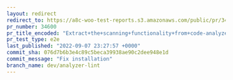 ```yaml
---
layout: redirect
redirect_to: https://a8c-woo-test-reports.s3.amazonaws.com/public/pr/34600/e2e/index.html
pr_number: 34600
pr_title_encoded: "Extract+the+scanning+functionality+from+code-analyzer%2C+move+common+code+into+a+separate+package"
pr_test_type: e2e
last_published: "2022-09-07 23:27:57 +0000"
commit_sha: 076d7b6b3e4c89c5beca39938ae90c2dee948e1d
commit_message: "Fix installation"
branch_name: dev/analyzer-lint
---
```


